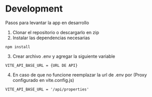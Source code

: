 # Development
Pasos para levantar la app en desarrollo

1. Clonar el repositorio o descargarlo en zip
2. Instalar las dependencias necesarias
```
npm install
```

3. Crear archivo .env y agregar la siguiente variable
```
VITE_API_BASE_URL = {URL DE API}
```

4. En caso de que no funcione reemplazar la url de .env por (Proxy configurado en vite.config.js)
```
VITE_API_BASE_URL = '/api/properties'
```
